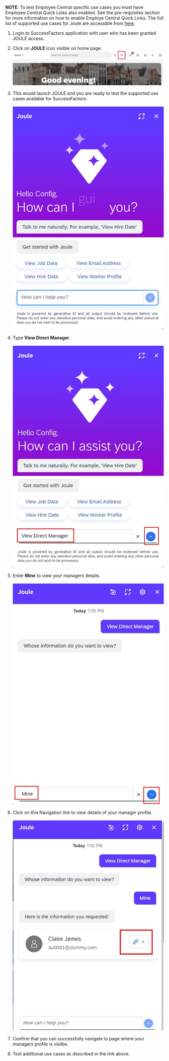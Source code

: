 **NOTE**: To test Employee Central specific use cases you must have Employee Central Quick Links also enabled. See the pre-requisites section for more information on how to enable Employe Central Quick Links.  The full list of supported use cases for Joule are accessible from [here](https://help.sap.com/docs/joule/capabilities-guide/transactional-use-cases).

1. Login to SuccessFactors application with user who has been granted JOULE access. 
2. Click on **JOULE** icon visible on home page.</br>
![Test_Joule_SF](1Icon.jpg)

3. This would launch JOULE and you are ready to test the supported use cases available for SuccessFactors.</br>        
![Test_Joule_SF](2Joule_Launch.jpg)  

4. Type **View Direct Manager**.</br>                        
![Test_Joule_SF](3View_Direct_Manager.jpg) 

5. Enter **Mine** to view your managers details.</br>                      
![Test_Joule_SF](4Mine.jpg)

6. Click on this Navigation link to view details of your manager profile.</br>  
![Test_Joule_SF](6Nav.jpg)

7. Confirm that you can successfully navigate to page where your managers profile is visilbe.
8. Test additional use cases as described in the link above.
